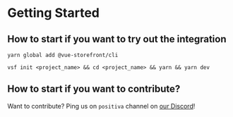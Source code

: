 # Getting Started

## How to start if you want to try out the integration

```
yarn global add @vue-storefront/cli
```
```
vsf init <project_name> && cd <project_name> && yarn && yarn dev
```

## How to start if you want to contribute?

Want to contribute? Ping us on `positiva` channel on [our Discord](https://discord.vuestorefront.io)!

